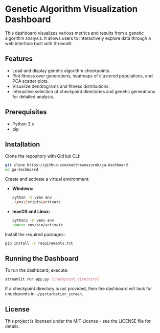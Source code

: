 
# Genetic Algorithm Visualization Dashboard

This dashboard visualizes various metrics and results from a genetic algorithm analysis. It allows users to interactively explore data through a web interface built with Streamlit.

## Features
- Load and display genetic algorithm checkpoints.
- Plot fitness over generations, heatmaps of clustered populations, and PCA scatter plots.
- Visualize dendrograms and fitness distributions.
- Interactive selection of checkpoint directories and genetic generations for detailed analysis.

## Prerequisites
- Python 3.x
- pip

## Installation

Clone the repository with GitHub CLI:
```bash
git clone https://github.com/matthewmazurek/ga-dashboard
cd ga-dashboard
```

Create and activate a virtual environment:
- **Windows:**
  ```bash
  python -m venv env
  .\env\Scripts\activate
  ```
- **macOS and Linux:**
  ```bash
  python3 -m venv env
  source env/bin/activate
  ```

Install the required packages:
```bash
pip install -r requirements.txt
```

## Running the Dashboard
To run the dashboard, execute:
```bash
streamlit run app.py [checkpoint_directory]
```
If a checkpoint directory is not provided, then the dashboard will look for checkpoints in `~/perturbation_screen`.

## License
This project is licensed under the MIT License - see the LICENSE file for details.
